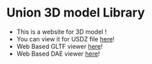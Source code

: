 # Union 3D model Library
- This is a website for 3D model !
- You can view it for USDZ file [here](USDZ_Viewer_Final.html)!
- Web Based GLTF viewer [here](GLTF_Viewer_Final.html)!
- Web Based DAE viewer [here](Dae_Viewer.html)!
